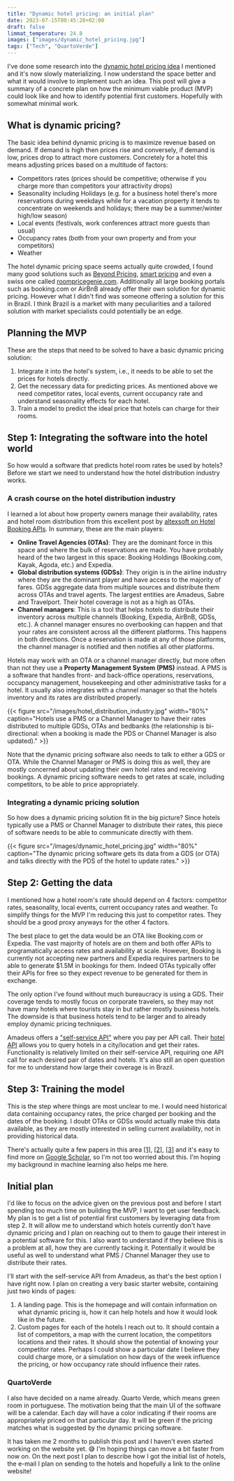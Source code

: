 ```yaml
---
title: "Dynamic hotel pricing: an initial plan"
date: 2023-07-15T00:45:28+02:00
draft: false
limmat_temperature: 24.8
images: ["images/dynamic_hotel_pricing.jpg"]
tags: ["Tech", "QuartoVerde"]
---
```

I've done some research into the [dynamic hotel pricing idea](/posts/inspiration-from-startup-school#idea-dynamic-hotel-pricing) I mentioned and it's now slowly materializing. I now understand the space better and what it would involve to implement such an idea. This post will give a summary of a concrete plan on how the minimum viable product (MVP) could look like and how to identify potential first customers. Hopefully with somewhat minimal work. 

## What is dynamic pricing?
The basic idea behind dynamic pricing is to maximize revenue based on demand. If demand is high then prices rise and conversely, if demand is low, prices drop to attract more customers. Concretely for a hotel this means adjusting prices based on a multitude of factors: 
* Competitors rates (prices should be competitive; otherwise if you charge more than competitors your attractivity drops)
* Seasonality including Holidays (e.g. for a business hotel there's more reservations during weekdays while for a vacation property it tends to concentrate on weekends and holidays; there may be a summer/winter high/low season)
* Local events (festivals, work conferences attract more guests than usual)
* Occupancy rates (both from your own property and from your competitors)
* Weather

The hotel dynamic pricing space seems actually quite crowded, I found many good solutions such as [Beyond Pricing](https://www.beyondpricing.com/), [smart pricing](https://www.smartpricing.it/en) and even a swiss one called [roompricegenie.com](https://roompricegenie.com/). Additionally all large booking portals such as booking.com or AirBnB already offer their own solution for dynamic pricing. However what I didn't find was someone offering a solution for this in Brazil. I think Brazil is a market with many peculiarities and a tailored solution with market specialists could potentially be an edge.

## Planning the MVP
These are the steps that need to be solved to have a basic dynamic pricing solution:
1.  Integrate it into the hotel's system, i.e., it needs to be able to set the prices for hotels directly.
2.  Get the necessary data for predicting prices. As mentioned above we need competitor rates, local events, current occupancy rate and understand seasonality effects for each hotel.
3.  Train a model to predict the ideal price that hotels can charge for their rooms.

## Step 1: Integrating the software into the hotel world
So how would a software that predicts hotel room rates be used by hotels? Before we start we need to understand how the hotel distribution industry works.

### A crash course on the hotel distribution industry 
I learned a lot about how property owners manage their availability, rates and hotel room distribution from this excellent post by [altexsoft on Hotel Booking APIs](https://www.altexsoft.com/blog/hotel-api/). In summary, these are the main players:
* **Online Travel Agencies (OTAs)**: They are the dominant force in this space and where the bulk of reservations are made. You have probably heard of the two largest in this space: Booking Holdings (Booking.com, Kayak, Agoda, etc.) and Expedia.
* **Global distribution systems (GDSs)**: They origin is in the airline industry where they are the dominant player and have access to the majority of fares. GDSs aggregate data from multiple sources and distribute them across OTAs and travel agents. The largest entities are Amadeus, Sabre and Travelport. Their hotel coverage is not as a high as OTAs.
* **Channel managers**: This is a tool that helps hotels to distribute their inventory across multiple channels (Booking, Expedia, AirBnB, GDSs, etc.). A channel manager ensures no overbooking can happen and that your rates are consistent across all the different platforms. This happens in both directions. Once a reservation is made at any of those platforms, the channel manager is notified and then notifies all other platforms.

Hotels may work with an OTA or a channel manager directly, but more often than not they use a **Property Management System (PMS)** instead. A PMS is a software that handles front- and back-office operations, reservations, occupancy management, housekeeping and other administrative tasks for a hotel. It usually also integrates with a channel manager so that the hotels inventory and its rates are distributed properly.

{{< figure src="/images/hotel_distribution_industry.jpg" width="80%" caption="Hotels use a PMS or a Channel Manager to have their rates distributed to multiple GDSs, OTAs and bedbanks (the relationship is bi-directional: when a booking is made the PDS or Channel Manager is also updated)." >}}

Note that the dynamic pricing software also needs to talk to either a GDS or OTA. While the Channel Manager or PMS is doing this as well, they are mostly concerned about updating their own hotel rates and receiving bookings. A dynamic pricing software needs to get rates at scale, including competitors, to be able to price appropriately.

### Integrating a dynamic pricing solution
So how does a dynamic pricing solution fit in the big picture? Since hotels typically use a PMS or Channel Manager to distribute their rates, this piece of software needs to be able to communicate directly with them. 

{{< figure src="/images/dynamic_hotel_pricing.jpg" width="80%" caption="The dynamic pricing software gets its data from a GDS (or OTA) and talks directly with the PDS of the hotel to update rates." >}}

## Step 2: Getting the data
I mentioned how a hotel room's rate should depend on 4 factors: competitor rates, seasonality, local events, current occupancy rates and weather. To simplify things for the MVP I'm reducing this just to competitor rates. They should be a good proxy anyways for the other 4 factors. 

The best place to get the data would be an OTA like Booking.com or Expedia. The vast majority of hotels are on them and both offer APIs to programatically access rates and availability at scale. However, Booking is currently not accepting new partners and Expedia requires partners to be able to generate $1.5M in bookings for them. Indeed OTAs typically offer their APIs for free so they expect revenue to be generated for them in exchange.

The only option I've found without much bureaucracy is using a GDS. Their coverage tends to mostly focus on corporate travelers, so they may not have many hotels where tourists stay in but rather mostly business hotels. The downside is that business hotels tend to be larger and to already employ dynamic pricing techniques. 

Amadeus offers a ["self-service API"](https://developers.amadeus.com/self-service) where you pay per API call. Their [hotel API](https://developers.amadeus.com/self-service/category/hotels) allows you to query hotels in a city/location and get their rates. Functionality is relatively limited on their self-service API, requiring one API call for each desired pair of dates and hotels. It's also still an open question for me to understand how large their coverage is in Brazil. 

## Step 3: Training the model
This is the step where things are most unclear to me. I would need historical data containing occupancy rates, the price charged per booking and the dates of the booking. I doubt OTAs or GDSs would actually make this data available, as they are mostly interested in selling current availability, not in providing historical data.

There's actually quite a few papers in this area [[1]](https://www.rairo-ro.org/articles/ro/abs/2018/01/ro170280/ro170280.html), [[2]](https://www.sciencedirect.com/science/article/abs/pii/S0278431911000958), [[3]](https://link.springer.com/article/10.1057/rpm.2012.44) and it's easy to find more on [Google Scholar](https://scholar.google.ch/scholar?hl=de&as_sdt=0%2C5&as_vis=1&q=dynamic+pricing+hotel&btnG=), so I'm not too worried about this. I'm hoping my background in machine learning also helps me here.

## Initial plan
I'd like to focus on the advice given on the previous post and before I start spending too much time on building the MVP, I want to get user feedback. My plan is to get a list of potential first customers by leveraging data from step 2. It will allow me to understand which hotels currently don't have dynamic pricing and I plan on reaching out to them to gauge their interest in a potential software for this. I also want to understand if they believe this is a problem at all, how they are currently tacking it. Potentially it would be useful as well to understand what PMS / Channel Manager they use to distribute their rates.

I'll start with the self-service API from Amadeus, as that's the best option I have right now. I plan on creating a very basic starter website, containing just two kinds of pages:

1.  A landing page. This is the homepage and will contain information on what dynamic pricing is, how it can help hotels and how it would look like in the future.
2.  Custom pages for each of the hotels I reach out to. It should contain a list of competitors, a map with the current location, the competitors locations and their rates. It should show the potential of knowing your competitor rates. Perhaps I could show a particular date I believe they could charge more, or a simulation on how days of the week influence the pricing, or how occupancy rate should influence their rates.

### QuartoVerde
I also have decided on a name already. Quarto Verde, which means green room in portuguese. The motivation being that the main UI of the software will be a calendar. Each day will have a color indicating if their rooms are appropriately priced on that particular day. It will be green if the pricing matches what is suggested by the dynamic pricing software.

It has taken me 2 months to publish this post and I haven't even started working on the website yet. 😅 I'm hoping things can move a bit faster from now on. On the next post I plan to describe how I got the initial list of hotels, the e-mail I plan on sending to the hotels and hopefully a link to the online website!

<!--- 
### Future steps
start with amadeus because less bureaucractic. GDS however doesn't have small properties (e.g. airbnb, vacation rentals, urban homes). "While GDSs generally have large hotel inventories, they may miss some segments that are of little interest to corporate travelers."
move to OTA (expedia, booking) when possible, but they all require real companies and proof that you are generating revenue for them. "Yet, you need to have a significant volume of bookings to be vetted by large players since they are typically not interested in integrations with startups and small businesses."
alternative may be connectivity partners - should have widest hotel offer
bedbanks if you want to sell rooms, in our case i want to get competition rates, so no need

understand amadeus coverage in brazil
understand what kind of rates to support (non-refundable) and if want to support length-based rates
understand how to store the data and how to efficiently look it up
estimate costs with amadeus
decide what hotels to scrape and to offer service to (need to retrieve competitor rates as well)
understand how long into future availability needs to be scraped
understand what data would need to train model
understand which PMSs most hotels in brazil use (check which ones roompricegenie support; how does rpg work?)

Check if milhas123 has hotel reservations and API

Idea: Dynamic pricing tailored for a city / area.

try to create a fake hotel using current software
what kind of problems do you have?
how well are they solved?
check how booking.com dynamic pricing works

Try to understand size of market
scrape booking.com in brazil? check which hotels always have the same price, try different regions. which hotels are new and maybe need help with pricing?
potential pivoting: upselling

try to find hotels that would talk to you
How to get customers
E-mail new hotels on booking.com? Emails hotels that currently do not use dynamic pricing?

## MVP
Just a landing page
Let user pick city in switzerland; enter a city to get started
* chart on occupancy rates over time
* next events in the city
* average price per night by number of stars

Tabs to simulate dynamic pricing
* Based on days of the week
* Based on next events
* Based on simulated occupancy rates (discount when empty; surcharge when full)

Chart on how much more rent you could extract
--->